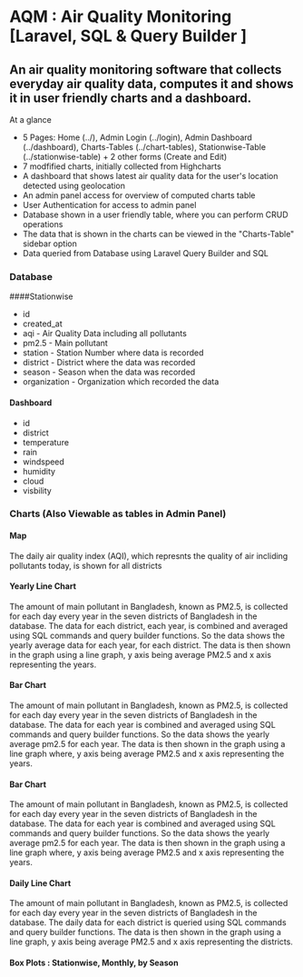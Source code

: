 # AQM : Air Quality Monitoring [Laravel, SQL & Query Builder ]
## An air quality monitoring software that collects everyday air quality data, computes it and shows it in user friendly charts and a dashboard. 

At a glance 
* 5 Pages: Home (../), Admin Login (../login), Admin Dashboard (../dashboard), Charts-Tables (../chart-tables), Stationwise-Table (../stationwise-table) + 2 other forms (Create and Edit)
* 7 modfified charts, initially collected from Highcharts
* A dashboard that shows latest air quality data for the user's location detected using geolocation
* An admin panel access for overview of computed charts table
* User Authentication for access to admin panel 
* Database shown in a user friendly table, where you can perform CRUD operations
* The data that is shown in the charts can be viewed in the "Charts-Table" sidebar option
* Data queried from Database using Laravel Query Builder and SQL

### Database

####Stationwise
* id
* created_at 
* aqi - Air Quality Data including all pollutants
* pm2.5 - Main pollutant
* station - Station Number where data is recorded
* district - District where the data was recorded
* season - Season when the data was recorded 
* organization - Organization which recorded the data

#### Dashboard
 * id
 * district
 * temperature
 * rain
 * windspeed 
 * humidity  
 * cloud
 * visbility         

### Charts (Also Viewable as tables in Admin Panel)

#### Map
The daily air quality index (AQI), which represnts the quality of air incliding pollutants today, is shown for all districts

#### Yearly Line Chart
The amount of main pollutant in Bangladesh, known as PM2.5, is collected for each day every year in the seven districts of Bangladesh in the database. The data for each district, each year, is combined and averaged using SQL commands and query builder functions. So the data shows the yearly average data for each year, for each district. The data is then shown in the graph using a line graph, y axis being average PM2.5 and x axis representing the years.

#### Bar Chart
The amount of main pollutant in Bangladesh, known as PM2.5, is collected for each day every year in the seven districts of Bangladesh in the database. The data for each year is combined and averaged using SQL commands and query builder functions. So the data shows the yearly average pm2.5 for each year. The data is then shown in the graph using a line graph where, y axis being average PM2.5 and x axis representing the years.

#### Bar Chart
The amount of main pollutant in Bangladesh, known as PM2.5, is collected for each day every year in the seven districts of Bangladesh in the database. The data for each year is combined and averaged using SQL commands and query builder functions. So the data shows the yearly average pm2.5 for each year. The data is then shown in the graph using a line graph where, y axis being average PM2.5 and x axis representing the years.

#### Daily Line Chart
The amount of main pollutant in Bangladesh, known as PM2.5, is collected for each day every year in the seven districts of Bangladesh in the database. The daily data for each district is queried using SQL commands and query builder functions. The data is then shown in the graph using a line graph, y axis being average PM2.5 and x axis representing the districts.

#### Box Plots : Stationwise, Monthly, by Season
